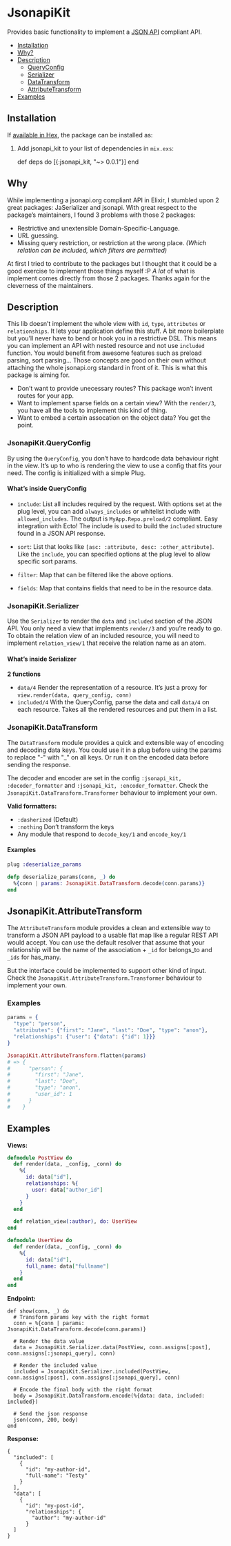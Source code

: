 # JsonapiKit

Provides basic functionality to implement a [JSON API](http://jsonapi.org) compliant API.

- [Installation](#installation)
- [Why?](#why)
- [Description](#description)
  - [QueryConfig](#jsonapikitqueryconfig)
  - [Serializer](#jsonapikitserializer)
  - [DataTransform](#jsonapikitdatatransform)
  - [AttributeTransform](#jsonapikitattributetransform)
- [Examples](#examples)

## Installation

If [available in Hex](https://hex.pm/docs/publish), the package can be installed as:

  1. Add jsonapi_kit to your list of dependencies in `mix.exs`:

        def deps do
          [{:jsonapi_kit, "~> 0.0.1"}]
        end

## Why

While implementing a jsonapi.org compliant API in Elixir, I stumbled upon 2 great packages: JaSerializer and jsonapi.
With great respect to the package’s maintainers, I found 3 problems with those 2 packages:

- Restrictive and unextensible Domain-Specific-Language.
- URL guessing.
- Missing query restriction, or restriction at the wrong place. _(Which relation can be included, which filters are permitted)_

At first I tried to contribute to the packages but I thought that it could be a good exercise to implement those things myself :P
*A lot* of what is implement comes directly from those 2 packages. Thanks again for the cleverness of the maintainers.

## Description

This lib doesn’t implement the whole view with `id`, `type`, `attributes` or `relationships`.
It lets your application define this stuff. A bit more boilerplate but you’ll never have to
bend or hook you in a restrictive DSL. This means you can implement an API with nested resource and not use `included` function.
You would benefit from awesome features such as preload parsing, sort parsing... Those concepts are good on their own without
attaching the whole jsonapi.org standard in front of it. This is what this package is aiming for.

- Don’t want to provide unecessary routes? This package won’t invent routes for your app.
- Want to implement sparse fields on a certain view? With the `render/3`, you have all the tools to implement this kind of thing.
- Want to embed a certain assocation on the object data? You get the point.

### JsonapiKit.QueryConfig

By using the `QueryConfig`, you don’t have to hardcode data behaviour right in the view. It’s up to who
is rendering the view to use a config that fits your need. The config is initialized with a simple Plug.

#### What’s inside QueryConfig

- `include`: List all includes required by the request. With options set at the plug level, you can
add `always_includes` or whitelist include with `allowed_includes`. The output is `MyApp.Repo.preload/2` compliant.
Easy integration with Ecto! The include is used to build the `included` structure found in a JSON API response.

- `sort`: List that looks like `[asc: :attribute, desc: :other_attribute]`. Like the `include`, you can specified options
at the plug level to allow specific sort params.

- `filter`: Map that can be filtered like the above options.

- `fields`: Map that contains fields that need to be in the resource data.

### JsonapiKit.Serializer

Use the `Serializer` to render the `data` and `included` section of the JSON API. You only need a view that implements `render/3` and you’re ready to go.
To obtain the relation view of an included resource, you will need to implement `relation_view/1` that receive the relation name as an atom.

#### What’s inside Serializer

**2 functions**

- `data/4` Render the representation of a resource. It’s just a proxy for `view.render(data, query_config, conn)`
- `included/4` With the QueryConfig, parse the data and call `data/4` on each resource. Takes all the rendered resources and put them in a list.

### JsonapiKit.DataTransform

The `DataTransform` module provides a quick and extensible way of encoding and decoding data keys. You could use it in a plug
before using the params to replace "-" with "\_" on all keys. Or run it on the encoded data before sending the response.

The decoder and encoder are set in the config `:jsonapi_kit, :decoder_formatter` and `:jsonapi_kit, :encoder_formatter`.
Check the `JsonapiKit.DataTransform.Transformer` behaviour to implement your own.

**Valid formatters:**

- `:dasherized` (Default)
- `:nothing` Don’t transform the keys
- Any module that respond to `decode_key/1` and `encode_key/1`

#### Examples

```elixir
plug :deserialize_params

defp deserialize_params(conn, _) do
  %{conn | params: JsonapiKit.DataTransform.decode(conn.params)}
end
```

## JsonapiKit.AttributeTransform

The `AttributeTransform` module provides a clean and extensible way to transform a JSON API payload to a usable flat map like a regular REST API would accept.
You can use the default resolver that assume that your relationship will be the name of the association + `_id` for belongs\_to and `_ids` for has\_many.

But the interface could be implemented to support other kind of input. Check the `JsonapiKit.AttributeTransform.Transformer` behaviour to implement your own.

### Examples

```elixir
params = {
  "type": "person",
  "attributes": {"first": "Jane", "last": "Doe", "type": "anon"},
  "relationships": {"user": {"data": {"id": 1}}}
}

JsonapiKit.AttributeTransform.flatten(params)
# => {
#      "person": {
#        "first": "Jane",
#        "last": "Doe",
#        "type": "anon",
#        "user_id": 1
#      }
#    }
```

## Examples

**Views:**

```elixir
defmodule PostView do
  def render(data, _config, _conn) do
    %{
      id: data["id"],
      relationships: %{
        user: data["author_id"]
      }
    }
  end

  def relation_view(:author), do: UserView
end

defmodule UserView do
  def render(data, _config, _conn) do
    %{
      id: data["id"],
      full_name: data["fullname"]
    }
  end
end
```

**Endpoint:**

```
def show(conn, _) do
  # Transform params key with the right format
  conn = %{conn | params: JsonapiKit.DataTransform.decode(conn.params)}

  # Render the data value
  data = JsonapiKit.Serializer.data(PostView, conn.assigns[:post], conn.assigns[:jsonapi_query], conn)

  # Render the included value
  included = JsonapiKit.Serializer.included(PostView, conn.assigns[:post], conn.assigns[:jsonapi_query], conn)

  # Encode the final body with the right format
  body = JsonapiKit.DataTransform.encode(%{data: data, included: included})

  # Send the json response
  json(conn, 200, body)
end
```

**Response:**

```
{
  "included": [
    {
      "id": "my-author-id",
      "full-name": "Testy"
    }
  ],
  "data": [
    {
      "id": "my-post-id",
      "relationships": {
        "author": "my-author-id"
      }
  ]
}
```
